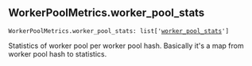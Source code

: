 

## WorkerPoolMetrics.worker\_pool\_stats

<pre class="language-python"><code><span class="source python"><span class="meta qualified-name python"><span class="meta generic-name python">WorkerPoolMetrics</span><span class="punctuation accessor dot python">.</span><span class="meta generic-name python">worker_pool_stats</span></span><span class="punctuation separator annotation variable python">:</span> <span class="meta item-access python"><span class="meta qualified-name python"><span class="support type python">list</span></span></span><span class="meta item-access python"><span class="punctuation section brackets begin python">[</span></span><span class="meta item-access arguments python"><span class="meta string python"><span class="string quoted single python"><span class="punctuation definition string begin python">&#39;</span></span></span><span class="meta string python"><span class="string quoted single python"><a href="/lib/bazel/build/build_event/build_metrics/worker_pool_metrics/worker_pool_stats">worker_pool_stats</a><span class="punctuation definition string end python">&#39;</span></span></span></span><span class="meta item-access python"><span class="punctuation section brackets end python">]</span></span></span></code></pre>

Statistics of worker pool per worker pool hash. Basically it's a map from worker pool hash to statistics.
